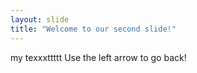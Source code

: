```yaml
---
layout: slide
title: "Welcome to our second slide!"
---
```

my texxxttttt
Use the left arrow to go back!
